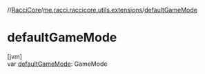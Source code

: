 //[RacciCore](../../index.md)/[me.racci.raccicore.utils.extensions](index.md)/[defaultGameMode](default-game-mode.md)

# defaultGameMode

[jvm]\
var [defaultGameMode](default-game-mode.md): GameMode
